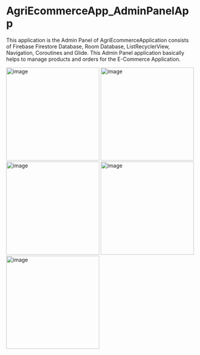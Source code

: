 # AgriEcommerceApp_AdminPanelApp

This application is the Admin Panel of AgriEcommerceApplication consists of Firebase Firestore Database, Room Database, ListRecyclerView, Navigation, Coroutines and Glide.
This Admin Panel application basically helps to manage products and orders for the E-Commerce Application. 

<img width="250" alt="image" src="https://github.com/BrijenShah29/AgriEcommerceApp_AdminPanelApp/assets/114451935/f1eea65e-14bd-426d-a8ba-2d5bfaae0ebd">
<img width="250" alt="image" src="https://github.com/BrijenShah29/AgriEcommerceApp_AdminPanelApp/assets/114451935/e81f5e18-6eb3-4483-a314-4916a34fe5e2">
<img width="250" alt="image" src="https://github.com/BrijenShah29/AgriEcommerceApp_AdminPanelApp/assets/114451935/b12d6f25-5589-4096-a340-479692c2bc30">
<img width="250" alt="image" src="https://github.com/BrijenShah29/AgriEcommerceApp_AdminPanelApp/assets/114451935/53b087c6-d075-4ae8-bc69-a7209fdfe60c">
<img width="250" alt="image" src="https://github.com/BrijenShah29/AgriEcommerceApp_AdminPanelApp/assets/114451935/9a3326ca-abc1-4b51-ace5-2d4926d36062">
